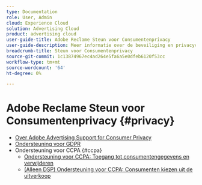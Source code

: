 ```yaml
---
type: Documentation
role: User, Admin
cloud: Experience Cloud
solution: Advertising Cloud
product: advertising cloud
user-guide-title: Adobe Reclame Steun voor Consumentenprivacy
user-guide-description: Meer informatie over de beveiliging en privacycontroles die Adobe Advertising biedt om adverteerders te helpen zich aan te passen aan de privacywetgeving van de consument.
breadcrumb-title: Steun voor Consumentenprivacy
source-git-commit: 1c13874967ec4ad264e5fa6a5e0dfeb6120f53cc
workflow-type: tm+mt
source-wordcount: '64'
ht-degree: 0%

---
```



# Adobe Reclame Steun voor Consumentenprivacy {#privacy}

+ [Over Adobe Advertising Support for Consumer Privacy](/help/privacy/home.md)
+ [Ondersteuning voor GDPR](/help/privacy/advertising-gdpr.md)
+ Ondersteuning voor CCPA {#ccpa}
   + [Ondersteuning voor CCPA: Toegang tot consumentengegevens en verwijderen](/help/privacy/ccpa-access-delete.md)
   + [(Alleen DSP) Ondersteuning voor CCPA: Consumenten kiezen uit de uitverkoop](/help/privacy/ccpa-opt-out-of-sale.md)
